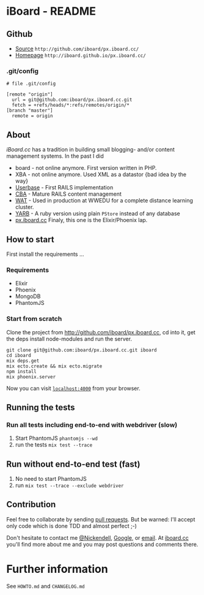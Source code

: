 # iBoard - README

## Github

  - [Source][] `http://github.com/iboard/px.iboard.cc/`
  - [Homepage][] `http://iboard.github.io/px.iboard.cc/`

### .git/config

    # file .git/config

    [remote "origin"]
      url = git@github.com:iboard/px.iboard.cc.git
      fetch = +refs/heads/*:refs/remotes/origin/*
    [branch "master"]
      remote = origin

## About

*iBoard.cc* has a tradition in building small blogging- and/or content management
systems. In the past I did 

  * board - not online anymore. First version written in PHP.
  * XBA - not online anymore. Used XML as a datastor {bad idea by the way}
  * [Userbase][] - First RAILS implementation
  * [CBA][] - Mature RAILS content management 
  * [WAT][] - Used in production at WWEDU for a complete distance learning cluster.
  * [YARB][] - A ruby version using plain `PStore` instead of any database
  * [px.iboard.cc][] Finaly, this one is the Elixir/Phoenix lap.

## How to start

First install the requirements ...

### Requirements

  * Elixir
  * Phoenix
  * MongoDB
  * PhantomJS

### Start from scratch

Clone the project from http://github.com/iboard/px.iboard.cc, cd into it, get
the deps install node-modules and run the server.

    git clone git@github.com:iboard/px.iboard.cc.git iboard
    cd iboard
    mix deps.get
    mix ecto.create && mix ecto.migrate
    npm install
    mix phoenix.server

Now you can visit [`localhost:4000`](http://localhost:4000) from your browser.


## Running the tests

### Run all tests including end-to-end with webdriver (slow)

  1. Start PhantomJS `phantomjs --wd`
  2. run the tests `mix test --trace`

## Run without end-to-end test (fast)

  1. No need to start PhantomJS
  2. run `mix test --trace --exclude webdriver`

## Contribution

Feel free to collaborate by sending [pull requests]. But be warned: I'll accept
only code which is done TDD and almost perfect ;-)

Don't hesitate to contact me [@Nickendell][], [Google][], or [email][].
At [iboard.cc][] you'll find more about me and you may post questions and
comments there.

# Further information

See `HOWTO.md` and `CHANGELOG.md` 

[Userbase]: http://github.com/iboard/userbase
[CBA]: http://github.com/iboard/cba
[WAT]: http://github.com/iboard/wat
[YARB]: http://github.com/iboard/yarb
[px.iboard.cc]: http://github.com/iboard/px.iboard.cc
[@Nickendell]: https://twitter.com/#Nickendell
[Google]: https://plus.google.com/+AndreasAltendorfer
[email]: mailto:andreas@altendorfer.at
[iboard.cc]: http://iboard.cc
[pull requests]: https://github.com/iboard/px.iboard.cc/pulls
[Github]: https://github.com/iboard/px.iboard.cc
[Source]: https://github.com/iboard/px.iboard.cc
[Homepage]: http://iboard.github.io/px.iboard.cc/


